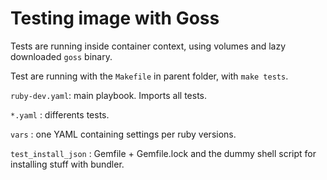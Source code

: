 Testing image with Goss
=======================

Tests are running inside container context, using volumes and lazy downloaded `goss` binary.

Test are running with the `Makefile` in parent folder, with `make tests`.

`ruby-dev.yaml`: main playbook. Imports all tests.

`*.yaml` : differents tests.

`vars` : one YAML containing settings per ruby versions.

`test_install_json` : Gemfile + Gemfile.lock and the dummy shell script for installing stuff with bundler.

